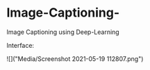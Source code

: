 # Image-Captioning-
Image Captioning using Deep-Learning

Interface:


![]("Media/Screenshot 2021-05-19 112807.png")

